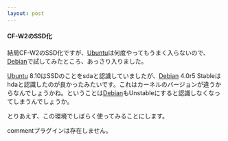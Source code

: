 ```yaml
---
layout: post
---
```

<h4>CF-W2のSSD化</h4>
<p>結局CF-W2のSSD化ですが、<a href="http://www.ubuntu.com/">Ubuntu</a>は何度やってもうまく入らないので、<a href="http://www.debian.org/">Debian</a>で試してみたところ、あっさり入りました。</p>
<p><a href="http://www.ubuntu.com/">Ubuntu</a> 8.10はSSDのことをsdaと認識していましたが、<a href="http://www.debian.org/">Debian</a> 4.0r5 Stableはhdaと認識したのが良かったみたいです。これはカーネルのバージョンが違うからなんでしょうかね。ということは<a href="http://www.debian.org/">Debian</a>もUnstableにすると認識しなくなってしまうんでしょうか。</p>
<p>とりあえず、この環境でしばらく使ってみることにします。</p>
<p><span class="error">commentプラグインは存在しません。</span> </p>
